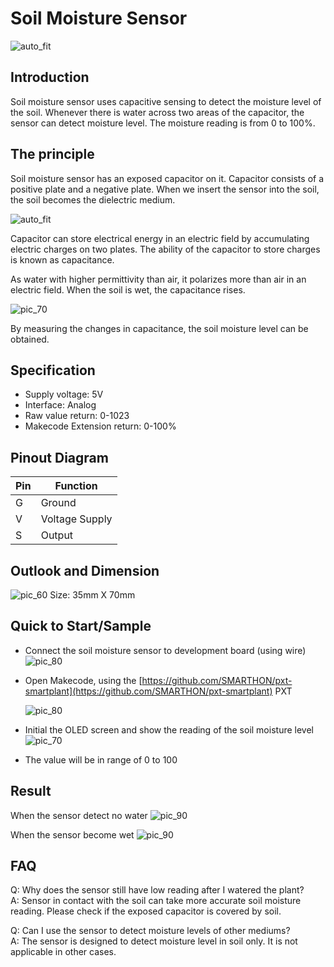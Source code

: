 # Soil Moisture Sensor

![auto_fit](images/Soil_Moisture_sensor_0.png)


## Introduction

Soil moisture sensor uses capacitive sensing to detect the moisture level of the soil. Whenever there is water across two areas of the capacitor, the sensor can detect moisture level. The moisture reading is from 0 to 100%.
<P>


## The principle

Soil moisture sensor has an exposed capacitor on it. Capacitor consists of a positive plate and a negative plate. When we insert the sensor into the soil, the soil becomes the dielectric medium. <p>
![auto_fit](images/Soil_Moisture_sensor_1.png)

Capacitor can store electrical energy in an electric field by accumulating electric charges on two plates. The ability of the capacitor to store charges is known as capacitance. <P>

As water with higher permittivity than air, it polarizes more than air in an electric field. When the soil is wet, the capacitance rises. <P>
![pic_70](images/Soil_Moisture_sensor_2.png)

By measuring the changes in capacitance, the soil moisture level can be obtained.

## Specification

* Supply voltage: 5V
* Interface: Analog
* Raw value return: 0-1023
* Makecode Extension return: 0-100%


## Pinout Diagram

|Pin|Function|
|--|--|
|G|Ground|
|V|Voltage Supply|
|S|Output|


## Outlook and Dimension

![pic_60](images/Soil_Moisture_sensor_3.jpg)
Size: 35mm X 70mm


## Quick to Start/Sample

* Connect the soil moisture sensor to development board (using wire)
![pic_80](images/Soil_Moisture_sensor_4.png)<P>

* Open Makecode, using the [https://github.com/SMARTHON/pxt-smartplant](https://github.com/SMARTHON/pxt-smartplant) PXT <P>
![pic_80](images/Soil_Moisture_sensor_5.png)<P>

* Initial the OLED screen and show the reading of the soil moisture level
![pic_70](images/Soil_Moisture_sensor_6.png)<P>

* The value will be in range of 0 to 100


## Result

When the sensor detect no water
![pic_90](images/Soil_Moisture_sensor_7.jpg)

When the sensor become wet
![pic_90](images/Soil_Moisture_sensor_8.jpg)


## FAQ

Q: Why does the sensor still have low reading after I watered the plant? <BR>
A: Sensor in contact with the soil can take more accurate soil moisture reading. Please check if the exposed capacitor is covered by soil. <P>

Q: Can I use the sensor to detect moisture levels of other mediums? <BR>
A: The sensor is designed to detect moisture level in soil only. It is not applicable in other cases. <P>
